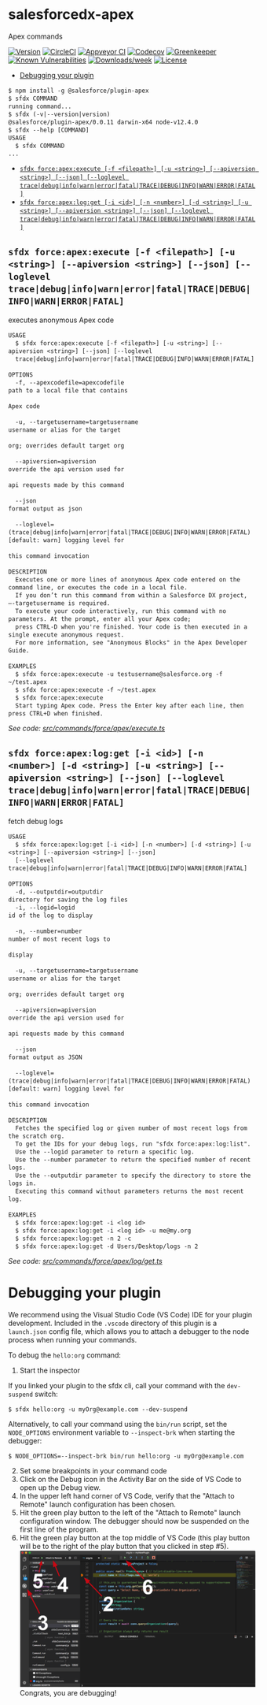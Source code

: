 salesforcedx-apex
=================

Apex commands

[![Version](https://img.shields.io/npm/v/salesforcedx-apex.svg)](https://npmjs.org/package/salesforcedx-apex)
[![CircleCI](https://circleci.com/gh/lcampos/salesforcedx-apex/tree/master.svg?style=shield)](https://circleci.com/gh/lcampos/salesforcedx-apex/tree/master)
[![Appveyor CI](https://ci.appveyor.com/api/projects/status/github/lcampos/salesforcedx-apex?branch=master&svg=true)](https://ci.appveyor.com/project/heroku/salesforcedx-apex/branch/master)
[![Codecov](https://codecov.io/gh/lcampos/salesforcedx-apex/branch/master/graph/badge.svg)](https://codecov.io/gh/lcampos/salesforcedx-apex)
[![Greenkeeper](https://badges.greenkeeper.io/lcampos/salesforcedx-apex.svg)](https://greenkeeper.io/)
[![Known Vulnerabilities](https://snyk.io/test/github/lcampos/salesforcedx-apex/badge.svg)](https://snyk.io/test/github/lcampos/salesforcedx-apex)
[![Downloads/week](https://img.shields.io/npm/dw/salesforcedx-apex.svg)](https://npmjs.org/package/salesforcedx-apex)
[![License](https://img.shields.io/npm/l/salesforcedx-apex.svg)](https://github.com/lcampos/salesforcedx-apex/blob/master/package.json)

<!-- toc -->
* [Debugging your plugin](#debugging-your-plugin)
<!-- tocstop -->
<!-- install -->
<!-- usage -->
```sh-session
$ npm install -g @salesforce/plugin-apex
$ sfdx COMMAND
running command...
$ sfdx (-v|--version|version)
@salesforce/plugin-apex/0.0.11 darwin-x64 node-v12.4.0
$ sfdx --help [COMMAND]
USAGE
  $ sfdx COMMAND
...
```
<!-- usagestop -->
<!-- commands -->
* [`sfdx force:apex:execute [-f <filepath>] [-u <string>] [--apiversion <string>] [--json] [--loglevel trace|debug|info|warn|error|fatal|TRACE|DEBUG|INFO|WARN|ERROR|FATAL]`](#sfdx-forceapexexecute--f-filepath--u-string---apiversion-string---json---loglevel-tracedebuginfowarnerrorfataltracedebuginfowarnerrorfatal)
* [`sfdx force:apex:log:get [-i <id>] [-n <number>] [-d <string>] [-u <string>] [--apiversion <string>] [--json] [--loglevel trace|debug|info|warn|error|fatal|TRACE|DEBUG|INFO|WARN|ERROR|FATAL]`](#sfdx-forceapexlogget--i-id--n-number--d-string--u-string---apiversion-string---json---loglevel-tracedebuginfowarnerrorfataltracedebuginfowarnerrorfatal)

## `sfdx force:apex:execute [-f <filepath>] [-u <string>] [--apiversion <string>] [--json] [--loglevel trace|debug|info|warn|error|fatal|TRACE|DEBUG|INFO|WARN|ERROR|FATAL]`

executes anonymous Apex code

```
USAGE
  $ sfdx force:apex:execute [-f <filepath>] [-u <string>] [--apiversion <string>] [--json] [--loglevel 
  trace|debug|info|warn|error|fatal|TRACE|DEBUG|INFO|WARN|ERROR|FATAL]

OPTIONS
  -f, --apexcodefile=apexcodefile                                                   path to a local file that contains
                                                                                    Apex code

  -u, --targetusername=targetusername                                               username or alias for the target
                                                                                    org; overrides default target org

  --apiversion=apiversion                                                           override the api version used for
                                                                                    api requests made by this command

  --json                                                                            format output as json

  --loglevel=(trace|debug|info|warn|error|fatal|TRACE|DEBUG|INFO|WARN|ERROR|FATAL)  [default: warn] logging level for
                                                                                    this command invocation

DESCRIPTION
  Executes one or more lines of anonymous Apex code entered on the command line, or executes the code in a local file.
  If you don’t run this command from within a Salesforce DX project, —-targetusername is required.
  To execute your code interactively, run this command with no parameters. At the prompt, enter all your Apex code; 
  press CTRL-D when you're finished. Your code is then executed in a single execute anonymous request.
  For more information, see "Anonymous Blocks" in the Apex Developer Guide.

EXAMPLES
  $ sfdx force:apex:execute -u testusername@salesforce.org -f ~/test.apex
  $ sfdx force:apex:execute -f ~/test.apex
  $ sfdx force:apex:execute 
  Start typing Apex code. Press the Enter key after each line, then press CTRL+D when finished.
```

_See code: [src/commands/force/apex/execute.ts](https://github.com/forcedotcom/salesforcedx-apex/blob/v0.0.11/src/commands/force/apex/execute.ts)_

## `sfdx force:apex:log:get [-i <id>] [-n <number>] [-d <string>] [-u <string>] [--apiversion <string>] [--json] [--loglevel trace|debug|info|warn|error|fatal|TRACE|DEBUG|INFO|WARN|ERROR|FATAL]`

fetch debug logs

```
USAGE
  $ sfdx force:apex:log:get [-i <id>] [-n <number>] [-d <string>] [-u <string>] [--apiversion <string>] [--json] 
  [--loglevel trace|debug|info|warn|error|fatal|TRACE|DEBUG|INFO|WARN|ERROR|FATAL]

OPTIONS
  -d, --outputdir=outputdir                                                         directory for saving the log files
  -i, --logid=logid                                                                 id of the log to display

  -n, --number=number                                                               number of most recent logs to
                                                                                    display

  -u, --targetusername=targetusername                                               username or alias for the target
                                                                                    org; overrides default target org

  --apiversion=apiversion                                                           override the api version used for
                                                                                    api requests made by this command

  --json                                                                            format output as JSON

  --loglevel=(trace|debug|info|warn|error|fatal|TRACE|DEBUG|INFO|WARN|ERROR|FATAL)  [default: warn] logging level for
                                                                                    this command invocation

DESCRIPTION
  Fetches the specified log or given number of most recent logs from the scratch org. 
  To get the IDs for your debug logs, run "sfdx force:apex:log:list". 
  Use the --logid parameter to return a specific log. 
  Use the --number parameter to return the specified number of recent logs.
  Use the --outputdir parameter to specify the directory to store the logs in.
  Executing this command without parameters returns the most recent log.

EXAMPLES
  $ sfdx force:apex:log:get -i <log id>
  $ sfdx force:apex:log:get -i <log id> -u me@my.org
  $ sfdx force:apex:log:get -n 2 -c
  $ sfdx force:apex:log:get -d Users/Desktop/logs -n 2
```

_See code: [src/commands/force/apex/log/get.ts](https://github.com/forcedotcom/salesforcedx-apex/blob/v0.0.11/src/commands/force/apex/log/get.ts)_
<!-- commandsstop -->
<!-- debugging-your-plugin -->
# Debugging your plugin
We recommend using the Visual Studio Code (VS Code) IDE for your plugin development. Included in the `.vscode` directory of this plugin is a `launch.json` config file, which allows you to attach a debugger to the node process when running your commands.

To debug the `hello:org` command: 
1. Start the inspector
  
If you linked your plugin to the sfdx cli, call your command with the `dev-suspend` switch: 
```sh-session
$ sfdx hello:org -u myOrg@example.com --dev-suspend
```
  
Alternatively, to call your command using the `bin/run` script, set the `NODE_OPTIONS` environment variable to `--inspect-brk` when starting the debugger:
```sh-session
$ NODE_OPTIONS=--inspect-brk bin/run hello:org -u myOrg@example.com
```

2. Set some breakpoints in your command code
3. Click on the Debug icon in the Activity Bar on the side of VS Code to open up the Debug view.
4. In the upper left hand corner of VS Code, verify that the "Attach to Remote" launch configuration has been chosen.
5. Hit the green play button to the left of the "Attach to Remote" launch configuration window. The debugger should now be suspended on the first line of the program. 
6. Hit the green play button at the top middle of VS Code (this play button will be to the right of the play button that you clicked in step #5).
<br><img src=".images/vscodeScreenshot.png" width="480" height="278"><br>
Congrats, you are debugging!
